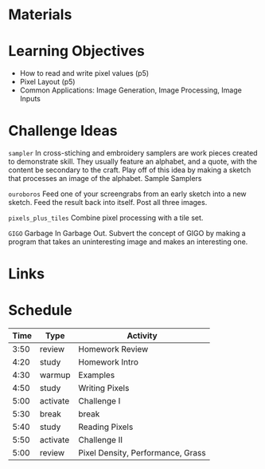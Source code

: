 # Materials

# Learning Objectives
- How to read and write pixel values (p5)
- Pixel Layout (p5)
- Common Applications: Image Generation, Image Processing, Image Inputs


# Challenge Ideas

`sampler` In cross-stiching and embroidery samplers are work pieces created to demonstrate skill. They usually feature an alphabet, and a quote, with the content be secondary to the craft. Play off of this idea by making a sketch that processes an image of the alphabet. Sample Samplers

`ouroboros` Feed one of your screengrabs from an early sketch into a new sketch. Feed the result back into itself. Post all three images.

`pixels_plus_tiles` Combine pixel processing with a tile set.

`GIGO` Garbage In Garbage Out. Subvert the concept of GIGO by making a program that takes an uninteresting image and makes an interesting one.



# Links

# Schedule

Time    | Type      |Activity
---     | ---       |---
3:50    | review    | Homework Review
4:20    | study     | Homework Intro
4:30    | warmup    | Examples
4:50    | study     | Writing Pixels
5:00    | activate  | Challenge I
5:30    | break     | break
5:40    | study     | Reading Pixels
5:50    | activate  | Challenge II
5:00    | review    | Pixel Density, Performance, Grass
